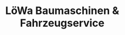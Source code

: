 ---
title: "LöWa Baumaschinen & Fahrzeugservice"
url: /goerlitz/loewa-baumaschinen-und-fahrzeugservice/
shop: Allgemein
---